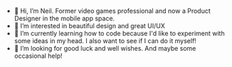 - 👋 Hi, I’m Neil. Former video games professional and now a Product Designer in the mobile app space.
- 👀 I’m interested in beautiful design and great UI/UX
- 🌱 I’m currently learning how to code because I'd like to experiment with some ideas in my head. I also want to see if I can do it myself!
- 💞️ I’m looking for good luck and well wishes. And maybe some occasional help!

<!---
NCasini/NCasini is a ✨ special ✨ repository because its `README.md` (this file) appears on your GitHub profile.
You can click the Preview link to take a look at your changes.
--->
